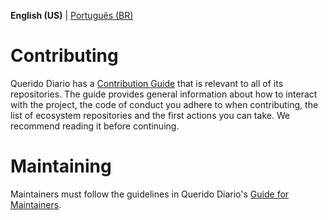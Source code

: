 **English (US)** | [Português (BR)](/docs/CONTRIBUTING.md)

# Contributing
Querido Diario has a [Contribution Guide](https://docs.queridodiario.ok.org.br/en/latest/contributing/contribution-guide.html#contributing) that is relevant to all of its repositories. The guide provides general information about how to interact with the project, the code of conduct you adhere to when contributing, the list of ecosystem repositories and the first actions you can take. We recommend reading it before continuing.

# Maintaining
Maintainers must follow the guidelines in Querido Diario's [Guide for Maintainers](https://docs.queridodiario.ok.org.br/en/latest/contributing/contribution-guide.html#maintaining).
